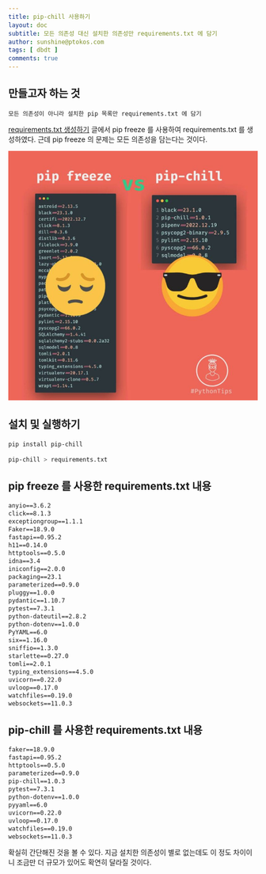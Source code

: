 ```yaml
---
title: pip-chill 사용하기
layout: doc
subtitle: 모든 의존성 대신 설치한 의존성만 requirements.txt 에 담기 
author: sunshine@ptokos.com
tags: [ dbdt ]
comments: true
---
```


## 만들고자 하는 것
`모든 의존성이 아니라 설치한 pip 목록만 requirements.txt 에 담기`

[requirements.txt 생성하기](/docs/dbdt/2023-05-25-requirements-txt/) 글에서 pip freeze 를 사용하여 requirements.txt 를 생성하였다.
근데 pip freeze 의 문제는 모든 의존성을 담는다는 것이다.

![12-1.jpeg](/assets/img/dbdt/12-1.jpeg)


## 설치 및 실행하기
```bash
pip install pip-chill
```

```bash
pip-chill > requirements.txt
```


## pip freeze 를 사용한 requirements.txt 내용
```
anyio==3.6.2
click==8.1.3
exceptiongroup==1.1.1
Faker==18.9.0
fastapi==0.95.2
h11==0.14.0
httptools==0.5.0
idna==3.4
iniconfig==2.0.0
packaging==23.1
parameterized==0.9.0
pluggy==1.0.0
pydantic==1.10.7
pytest==7.3.1
python-dateutil==2.8.2
python-dotenv==1.0.0
PyYAML==6.0
six==1.16.0
sniffio==1.3.0
starlette==0.27.0
tomli==2.0.1
typing_extensions==4.5.0
uvicorn==0.22.0
uvloop==0.17.0
watchfiles==0.19.0
websockets==11.0.3
```

## pip-chill 를 사용한 requirements.txt 내용
```
faker==18.9.0
fastapi==0.95.2
httptools==0.5.0
parameterized==0.9.0
pip-chill==1.0.3
pytest==7.3.1
python-dotenv==1.0.0
pyyaml==6.0
uvicorn==0.22.0
uvloop==0.17.0
watchfiles==0.19.0
websockets==11.0.3
```

확실히 간단해진 것을 볼 수 있다. 지금 설치한 의존성이 별로 없는데도 이 정도 차이이니 조금만 더 규모가 있어도 확연히 달라질 것이다.
